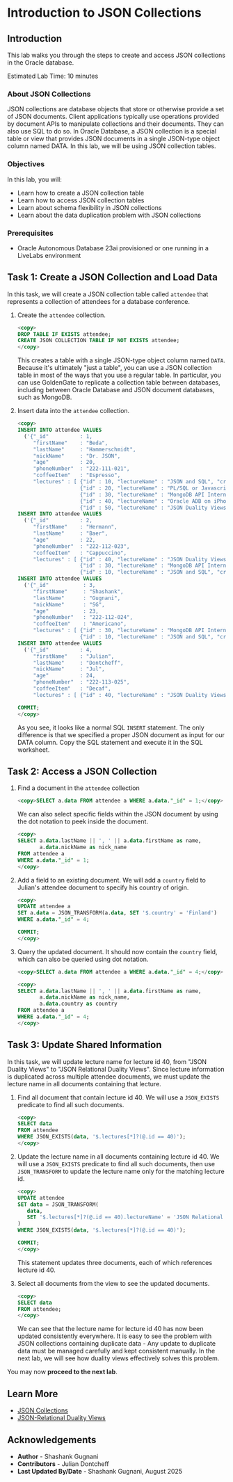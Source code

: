 # Introduction to JSON Collections

## Introduction

This lab walks you through the steps to create and access JSON collections in the Oracle database.

Estimated Lab Time: 10 minutes

### About JSON Collections

JSON collections are database objects that store or otherwise provide a set of JSON documents. Client applications typically use operations provided by document APIs to manipulate collections and their documents. They can also use SQL to do so. In Oracle Database, a JSON collection is a special table or view that provides JSON documents in a single JSON-type object column named DATA. In this lab, we will be using JSON collection tables.

### Objectives

In this lab, you will:

* Learn how to create a JSON collection table
* Learn how to access JSON collection tables
* Learn about schema flexibility in JSON collections
* Learn about the data duplication problem with JSON collections

### Prerequisites

* Oracle Autonomous Database 23ai provisioned or one running in a LiveLabs environment

## Task 1: Create a JSON Collection and Load Data

In this task, we will create a JSON collection table called `attendee` that represents a collection of attendees for a database conference.

1. Create the `attendee` collection.

   ```sql
   <copy>
   DROP TABLE IF EXISTS attendee;
   CREATE JSON COLLECTION TABLE IF NOT EXISTS attendee;
   </copy>
   ```

   This creates a table with a single JSON-type object column named `DATA`. Because it's ultimately "just a table", you can use a JSON collection table in most of the ways that you use a regular table. In particular, you can use GoldenGate to replicate a collection table between databases, including between Oracle Database and JSON document databases, such as MongoDB.

2. Insert data into the `attendee` collection.

   ```sql
   <copy>
   INSERT INTO attendee VALUES
     ('{"_id"          : 1,
        "firstName"    : "Beda",
        "lastName"     : "Hammerschmidt",
        "nickName"     : "Dr. JSON",
        "age"          : 20,
        "phoneNumber"  : "222-111-021",
        "coffeeItem"   : "Espresso",
        "lectures" : [ {"id" : 10, "lectureName" : "JSON and SQL", "credits" : 3},
                       {"id" : 20, "lectureName" : "PL/SQL or Javascript", "credits" : 4},
                       {"id" : 30, "lectureName" : "MongoDB API Internals", "credits" : 5},
                       {"id" : 40, "lectureName" : "Oracle ADB on iPhone", "credits" : 3},
                       {"id" : 50, "lectureName" : "JSON Duality Views", "credits" : 3} ]}');
   INSERT INTO attendee VALUES
     ('{"_id"          : 2,
        "firstName"    : "Hermann",
        "lastName"     : "Baer",
        "age"          : 22,
        "phoneNumber"  : "222-112-023",
        "coffeeItem"   : "Cappuccino",
        "lectures" : [ {"id" : 40, "lectureName" : "JSON Duality Views", "credits" : 3},
                       {"id" : 30, "lectureName" : "MongoDB API Internals", "credits" : 5},
                       {"id" : 10, "lectureName" : "JSON and SQL", "credits" : 3} ]}');
   INSERT INTO attendee VALUES
     ('{"_id"           : 3,
        "firstName"     : "Shashank",
        "lastName"      : "Gugnani",
        "nickName"      : "SG",
        "age"           : 23,
        "phoneNumber"   : "222-112-024",
        "coffeeItem"    : "Americano",
        "lectures" : [ {"id" : 30, "lectureName" : "MongoDB API Internals", "credits" : 5},
                       {"id" : 10, "lectureName" : "JSON and SQL", "credits" : 3} ]}');
   INSERT INTO attendee VALUES
     ('{"_id"          : 4,
        "firstName"    : "Julian",
        "lastName"     : "Dontcheff",
        "nickName"     : "Jul",
        "age"          : 24,
        "phoneNumber"  : "222-113-025",
        "coffeeItem"   : "Decaf",
        "lectures" : [ {"id" : 40, "lectureName" : "JSON Duality Views", "credits" : 3} ]}');

   COMMIT;
   </copy>
   ```

   As you see, it looks like a normal SQL `INSERT` statement. The only difference is that we specified a proper JSON document as input for our DATA column. Copy the SQL statement and execute it in the SQL worksheet.

## Task 2: Access a JSON Collection

1. Find a document in the `attendee` collection

   ```sql
   <copy>SELECT a.data FROM attendee a WHERE a.data."_id" = 1;</copy>
   ```

   We can also select specific fields within the JSON document by using the dot notation to peek inside the document.

   ```sql
   <copy>
   SELECT a.data.lastName || ', ' || a.data.firstName as name,
          a.data.nickName as nick_name
   FROM attendee a
   WHERE a.data."_id" = 1;
   </copy>
   ```

2. Add a field to an existing document. We will add a `country` field to Julian's attendee document to specify his country of origin.

   ```sql
   <copy>
   UPDATE attendee a
   SET a.data = JSON_TRANSFORM(a.data, SET '$.country' = 'Finland')
   WHERE a.data."_id" = 4;

   COMMIT;
   </copy>
   ```

3. Query the updated document. It should now contain the `country` field, which can also be queried using dot notation.

   ```sql
   <copy>SELECT a.data FROM attendee a WHERE a.data."_id" = 4;</copy>
   ```

   ```sql
   <copy>
   SELECT a.data.lastName || ', ' || a.data.firstName as name,
          a.data.nickName as nick_name,
          a.data.country as country
   FROM attendee a
   WHERE a.data."_id" = 4;
   </copy>
   ```

## Task 3: Update Shared Information

In this task, we will update lecture name for lecture id 40, from "JSON Duality Views" to "JSON Relational Duality Views". Since lecture information is duplicated across multiple attendee documents, we must update the lecture name in all documents containing that lecture.

1. Find all document that contain lecture id 40. We will use a `JSON_EXISTS` predicate to find all such documents.

   ```sql
   <copy>
   SELECT data
   FROM attendee
   WHERE JSON_EXISTS(data, '$.lectures[*]?(@.id == 40)');
   </copy>
   ```

2. Update the lecture name in all documents containing lecture id 40. We will use a `JSON_EXISTS` predicate to find all such documents, then use `JSON_TRANSFORM` to update the lecture name only for the matching lecture id.

   ```sql
   <copy>
   UPDATE attendee
   SET data = JSON_TRANSFORM(
      data,
      SET '$.lectures[*]?(@.id == 40).lectureName' = 'JSON Relational Duality Views'
   )
   WHERE JSON_EXISTS(data, '$.lectures[*]?(@.id == 40)');

   COMMIT;
   </copy>
   ```

   This statement updates three documents, each of which references lecture id 40.

3. Select all documents from the view to see the updated documents.

   ```sql
   <copy>
   SELECT data
   FROM attendee;
   </copy>
   ```

   We can see that the lecture name for lecture id 40 has now been updated consistently everywhere. It is easy to see the problem with JSON collections containing duplicate data - Any update to duplicate data must be managed carefully and kept consistent manually. In the next lab, we will see how duality views effectively solves this problem.

You may now **proceed to the next lab**.

## Learn More

* [JSON Collections](https://docs.oracle.com/en/database/oracle/oracle-database/23/adjsn/json-collections.html)
* [JSON-Relational Duality Views](https://docs.oracle.com/en/database/oracle/oracle-database/23/jsnvu/overview-json-relational-duality-views.html)

## Acknowledgements

* **Author** - Shashank Gugnani
* **Contributors** - Julian Dontcheff
* **Last Updated By/Date** - Shashank Gugnani, August 2025
